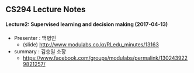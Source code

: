 ## CS294 Lecture Notes

#### Lecture2: Supervised learning and decision making (2017-04-13)

 - Presenter : 백병인  
    - (slide) http://www.modulabs.co.kr/RLedu_minutes/13163  
 - summary : 김승일 소장  
    - https://www.facebook.com/groups/modulabs/permalink/1302439229821257/
